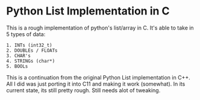 # Python List Implementation in C

This is a rough implementation of python's list/array in C. It's able to take in 5 types of data:
    
    1. INTs (int32_t)
    2. DOUBLEs / FLOATs 
    3. CHAR's 
    4. STRINGs (char*)
    5. BOOLs

This is a continuation from the original Python List implementation in C++. All I did was just porting it into C11 and making it work (somewhat). In its current state, its still pretty rough. Still needs alot of tweaking.